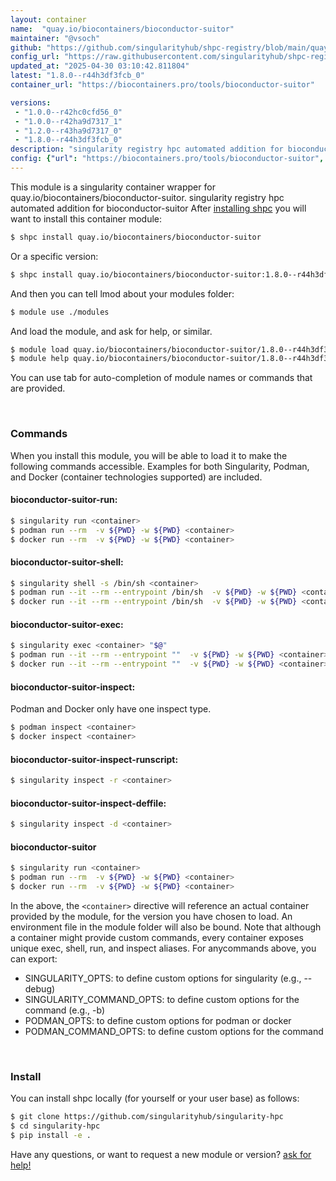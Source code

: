 ```yaml
---
layout: container
name:  "quay.io/biocontainers/bioconductor-suitor"
maintainer: "@vsoch"
github: "https://github.com/singularityhub/shpc-registry/blob/main/quay.io/biocontainers/bioconductor-suitor/container.yaml"
config_url: "https://raw.githubusercontent.com/singularityhub/shpc-registry/main/quay.io/biocontainers/bioconductor-suitor/container.yaml"
updated_at: "2025-04-30 03:10:42.811804"
latest: "1.8.0--r44h3df3fcb_0"
container_url: "https://biocontainers.pro/tools/bioconductor-suitor"

versions:
 - "1.0.0--r42hc0cfd56_0"
 - "1.0.0--r42ha9d7317_1"
 - "1.2.0--r43ha9d7317_0"
 - "1.8.0--r44h3df3fcb_0"
description: "singularity registry hpc automated addition for bioconductor-suitor"
config: {"url": "https://biocontainers.pro/tools/bioconductor-suitor", "maintainer": "@vsoch", "description": "singularity registry hpc automated addition for bioconductor-suitor", "latest": {"1.8.0--r44h3df3fcb_0": "sha256:697a4667a44e698a2226eb22d94ca5dab6b1e134251acd8451758ac7dad1e35d"}, "tags": {"1.0.0--r42hc0cfd56_0": "sha256:b8d19ddab0fc6efcbc7448b1aeed741b58d14e0ece91ac61fa09267dc74f0ebb", "1.0.0--r42ha9d7317_1": "sha256:ddfcc30bb2f68a8727f4dd24ed49e97ec3dd1725257867181ab277116ee932ec", "1.2.0--r43ha9d7317_0": "sha256:87978c23aab9c39cf6b894b520003724ce0785980ed2f9cd113f0d58827ed73f", "1.8.0--r44h3df3fcb_0": "sha256:697a4667a44e698a2226eb22d94ca5dab6b1e134251acd8451758ac7dad1e35d"}, "docker": "quay.io/biocontainers/bioconductor-suitor"}
---
```


This module is a singularity container wrapper for quay.io/biocontainers/bioconductor-suitor.
singularity registry hpc automated addition for bioconductor-suitor
After [installing shpc](#install) you will want to install this container module:


```bash
$ shpc install quay.io/biocontainers/bioconductor-suitor
```

Or a specific version:

```bash
$ shpc install quay.io/biocontainers/bioconductor-suitor:1.8.0--r44h3df3fcb_0
```

And then you can tell lmod about your modules folder:

```bash
$ module use ./modules
```

And load the module, and ask for help, or similar.

```bash
$ module load quay.io/biocontainers/bioconductor-suitor/1.8.0--r44h3df3fcb_0
$ module help quay.io/biocontainers/bioconductor-suitor/1.8.0--r44h3df3fcb_0
```

You can use tab for auto-completion of module names or commands that are provided.

<br>

### Commands

When you install this module, you will be able to load it to make the following commands accessible.
Examples for both Singularity, Podman, and Docker (container technologies supported) are included.

#### bioconductor-suitor-run:

```bash
$ singularity run <container>
$ podman run --rm  -v ${PWD} -w ${PWD} <container>
$ docker run --rm  -v ${PWD} -w ${PWD} <container>
```

#### bioconductor-suitor-shell:

```bash
$ singularity shell -s /bin/sh <container>
$ podman run --it --rm --entrypoint /bin/sh  -v ${PWD} -w ${PWD} <container>
$ docker run --it --rm --entrypoint /bin/sh  -v ${PWD} -w ${PWD} <container>
```

#### bioconductor-suitor-exec:

```bash
$ singularity exec <container> "$@"
$ podman run --it --rm --entrypoint ""  -v ${PWD} -w ${PWD} <container> "$@"
$ docker run --it --rm --entrypoint ""  -v ${PWD} -w ${PWD} <container> "$@"
```

#### bioconductor-suitor-inspect:

Podman and Docker only have one inspect type.

```bash
$ podman inspect <container>
$ docker inspect <container>
```

#### bioconductor-suitor-inspect-runscript:

```bash
$ singularity inspect -r <container>
```

#### bioconductor-suitor-inspect-deffile:

```bash
$ singularity inspect -d <container>
```



#### bioconductor-suitor

```bash
$ singularity run <container>
$ podman run --rm  -v ${PWD} -w ${PWD} <container>
$ docker run --rm  -v ${PWD} -w ${PWD} <container>
```


In the above, the `<container>` directive will reference an actual container provided
by the module, for the version you have chosen to load. An environment file in the
module folder will also be bound. Note that although a container
might provide custom commands, every container exposes unique exec, shell, run, and
inspect aliases. For anycommands above, you can export:

 - SINGULARITY_OPTS: to define custom options for singularity (e.g., --debug)
 - SINGULARITY_COMMAND_OPTS: to define custom options for the command (e.g., -b)
 - PODMAN_OPTS: to define custom options for podman or docker
 - PODMAN_COMMAND_OPTS: to define custom options for the command

<br>

### Install

You can install shpc locally (for yourself or your user base) as follows:

```bash
$ git clone https://github.com/singularityhub/singularity-hpc
$ cd singularity-hpc
$ pip install -e .
```

Have any questions, or want to request a new module or version? [ask for help!](https://github.com/singularityhub/singularity-hpc/issues)
